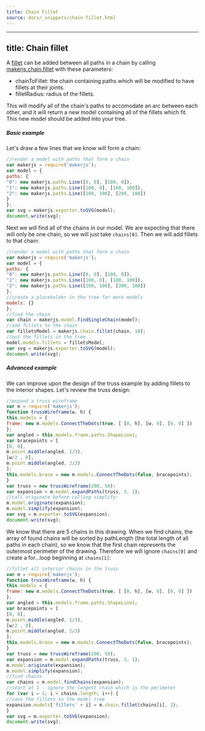 ```yaml
---
title: Chain Fillet
source: docs/_snippets/chain-fillet.html
---
```


---
title: Chain fillet
---
A [fillet](/docs/intermediate-drawing/#Fillets) can be added between all paths in a chain by calling
[makerjs.chain.fillet](/docs/api/modules/makerjs.chain.html#fillet) with these parameters:

* chainToFillet: the chain containing paths which will be modified to have fillets at their joints.
* filletRadius: radius of the fillets.

This will modify all of the chain's paths to accomodate an arc between each other, and it will return a new model containing all of the fillets which fit.
This new model should be added into your tree.

##### Basic example

Let's draw a few lines that we know will form a chain:
```javascript
//render a model with paths that form a chain
var makerjs = require('makerjs');
var model = {
paths: {
"0": new makerjs.paths.Line([0, 0], [100, 0]),
"1": new makerjs.paths.Line([100, 0], [100, 100]),
"2": new makerjs.paths.Line([100, 100], [200, 100])
}
};
var svg = makerjs.exporter.toSVG(model);
document.write(svg);
```
Next we will find all of the chains in our model. We are expecting that there will only be one chain, so we will just take `chains[0]`.
Then we will add fillets to that chain:
```javascript
//render a model with paths that form a chain
var makerjs = require('makerjs');
var model = {
paths: {
"0": new makerjs.paths.Line([0, 0], [100, 0]),
"1": new makerjs.paths.Line([100, 0], [100, 100]),
"2": new makerjs.paths.Line([100, 100], [200, 100])
},
//create a placeholder in the tree for more models
models: {}
};
//find the chain
var chain = makerjs.model.findSingleChain(model);
//add fillets to the chain
var filletsModel = makerjs.chain.fillet(chain, 10);
//put the fillets in the tree
model.models.fillets = filletsModel;
var svg = makerjs.exporter.toSVG(model);
document.write(svg);
```

##### Advanced example

We can improve upon the design of the truss example by adding fillets to the interior shapes. Let's review the truss design:
```javascript
//expand a truss wireframe
var m = require('makerjs');
function trussWireframe(w, h) {
this.models = {
frame: new m.models.ConnectTheDots(true, [ [0, h], [w, 0], [0, 0] ])
};
var angled = this.models.frame.paths.ShapeLine1;
var bracepoints = [
[0, 0],
m.point.middle(angled, 1/3),
[w/2 , 0],
m.point.middle(angled, 2/3)
];
this.models.brace = new m.models.ConnectTheDots(false, bracepoints);
}
var truss = new trussWireframe(200, 50);
var expansion = m.model.expandPaths(truss, 3, 1);
//call originate before calling simplify:
m.model.originate(expansion);
m.model.simplify(expansion);
var svg = m.exporter.toSVG(expansion);
document.write(svg);
```
We know that there are 5 chains in this drawing. When we find chains, the array of found chains will be sorted by pathLength (the total length of all paths in each chain),
so we know that the first chain represents the outermost perimeter of the drawing. Therefore we will ignore `chains[0]` and create a for...loop beginning at `chains[1]`:
```javascript
//fillet all interior chains in the truss
var m = require('makerjs');
function trussWireframe(w, h) {
this.models = {
frame: new m.models.ConnectTheDots(true, [ [0, h], [w, 0], [0, 0] ])
};
var angled = this.models.frame.paths.ShapeLine1;
var bracepoints = [
[0, 0],
m.point.middle(angled, 1/3),
[w/2 , 0],
m.point.middle(angled, 2/3)
];
this.models.brace = new m.models.ConnectTheDots(false, bracepoints);
}
var truss = new trussWireframe(200, 50);
var expansion = m.model.expandPaths(truss, 3, 1);
m.model.originate(expansion);
m.model.simplify(expansion);
//find chains
var chains = m.model.findChains(expansion);
//start at 1 - ignore the longest chain which is the perimeter
for (var i = 1; i < chains.length; i++) {
//save the fillets in the model tree
expansion.models['fillets' + i] = m.chain.fillet(chains[i], 2);
}
var svg = m.exporter.toSVG(expansion);
document.write(svg);
```
